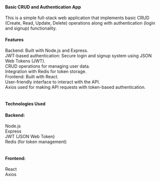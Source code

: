 #### Basic CRUD and Authentication App
This is a simple full-stack web application that implements basic CRUD (Create, Read, Update, Delete) operations along with authentication (login and signup) functionality.

#### Features
Backend: Built with Node.js and Express.<br>
JWT-based authentication: Secure login and signup system using JSON Web Tokens (JWT).<br>
CRUD operations for managing user data.<br>
Integration with Redis for token storage.<br>
Frontend: Built with React.<br>
User-friendly interface to interact with the API.<br>
Axios used for making API requests with token-based authentication.<br>
<br>
#### Technologies Used<br>
#### Backend:<br>
Node.js<br>
Express<br>
JWT (JSON Web Token)<br>
Redis (for token management)<br>
<br>
#### Frontend:<br>
React<br>
Axios<br>
